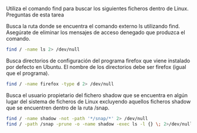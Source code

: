 Utiliza el comando find para buscar los siguientes ficheros dentro de Linux.
Preguntas de esta tarea

Busca la ruta donde se encuentra el comando externo ls utilizando find. Asegúrate de eliminar los mensajes de acceso denegado que produzca el comando.

```sh
find / -name ls 2> /dev/null
```

Busca directorios de configuración del programa firefox que viene instalado por defecto en Ubuntu. El nombre de los directorios debe ser firefox (igual que el programa).

```sh
find / -name firefox -type d 2> /dev/null
```

Busca el usuario propietario del fichero shadow que se encuentra en algún lugar del sistema de ficheros de Linux excluyendo aquellos ficheros shadow que se encuentren dentro de la ruta /snap.

```sh
find / -name shadow -not -path '*/snap/*' 2> /dev/null
find / -path /snap -prune -o -name shadow -exec ls -l {} \; 2>/dev/null
```
